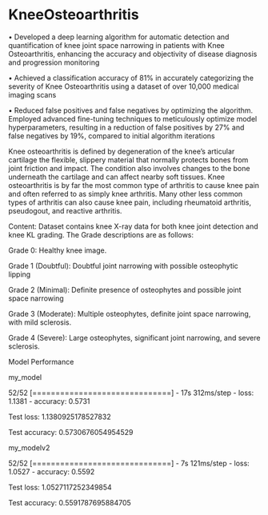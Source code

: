 # KneeOsteoarthritis

•	Developed a deep learning algorithm for automatic detection and quantification of knee joint space narrowing in patients with Knee Osteoarthritis, enhancing the accuracy and objectivity of disease diagnosis and progression monitoring


•	Achieved a classification accuracy of 81% in accurately categorizing the severity of Knee Osteoarthritis using a dataset of over 10,000 medical imaging scans


•	Reduced false positives and false negatives by optimizing the algorithm. Employed advanced fine-tuning techniques to meticulously optimize model hyperparameters, resulting in a reduction of false positives by 27% and false negatives by 19%, compared to initial algorithm iterations


Knee osteoarthritis is defined by degeneration of the knee’s articular cartilage the flexible, slippery material that normally protects bones from joint friction and impact. The condition also involves changes to the bone underneath the cartilage and can affect nearby soft tissues. Knee osteoarthritis is by far the most common type of arthritis to cause knee pain and often referred to as simply knee arthritis. Many other less common types of arthritis can also cause knee pain, including rheumatoid arthritis, pseudogout, and reactive arthritis.

Content: Dataset contains knee X-ray data for both knee joint detection and knee KL grading. The Grade descriptions are as follows:

Grade 0: Healthy knee image.


Grade 1 (Doubtful): Doubtful joint narrowing with possible osteophytic lipping


Grade 2 (Minimal): Definite presence of osteophytes and possible joint space narrowing


Grade 3 (Moderate): Multiple osteophytes, definite joint space narrowing, with mild sclerosis.


Grade 4 (Severe): Large osteophytes, significant joint narrowing, and severe sclerosis.




Model Performance


my_model


52/52 [==============================] - 17s 312ms/step - loss: 1.1381 - accuracy: 0.5731


Test loss: 1.1380925178527832


Test accuracy: 0.5730676054954529


my_modelv2


52/52 [==============================] - 7s 121ms/step - loss: 1.0527 - accuracy: 0.5592


Test loss: 1.0527117252349854


Test accuracy: 0.5591787695884705
